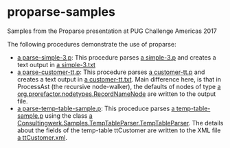 # proparse-samples
Samples from the Proparse presentation at PUG Challenge Americas 2017

The following procedures demonstrate the use of proparse:

* [a parse-simple-3.p](parse-simple-3.p): This procedure parses [a simple-3.p](simple-3.p) and creates a text output in [a simple-3.txt](simple-3.txt)
* [a parse-customer-tt.p](parse-customer-tt.p): This procedure parses [a customer-tt.p](customer-tt.p) and creates a text output in [a customer-tt.txt](customer-tt.txt). Main difference here, is that in ProcessAst (the recursive node-walker), the defaults of nodes of type [a org.prorefactor.nodetypes.RecordNameNode](http://www.joanju.com/analyst/javadoc/index.html?http://www.joanju.com/analyst/javadoc/org/prorefactor/nodetypes/RecordNameNode.html) are written to the output file. 
* [a parse-temp-table-sample.p](parse-temp-table-sample.p): This proceduce parses [a temp-table-sample.p](temp-table-sample.p) using the class [a Consultingwerk.Samples.TempTableParser.TempTableParser](Consultingwerk/Samples/TempTableParser/TempTableParser.cls). The details about the fields of the temp-table ttCustomer are written to the XML file [a ttCustomer.xml](ttCustomer.xml). 
